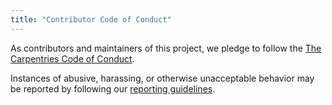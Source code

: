 ```yaml
---
title: "Contributor Code of Conduct"
---
```


As contributors and maintainers of this project,
we pledge to follow the [The Carpentries Code of Conduct][coc].

Instances of abusive, harassing, or otherwise unacceptable behavior
may be reported by following our [reporting guidelines][coc-reporting].

[coc-reporting]: https://docs.carpentries.org/topic_folders/policies/incident-reporting.html
[coc]: https://docs.carpentries.org/topic_folders/policies/code-of-conduct.html
